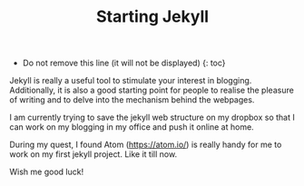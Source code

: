 ﻿---
layout: post
title:  "Starting Jekyll"
tags: ["Jekyll-tips","blogging"]
published: true
comments: true
script: [post.js]
excerpted: |
    You’ll find this post in your `_posts` directory. Go ahead and edit it and re-build the site ...
---


* Do not remove this line (it will not be displayed)
{: toc}

Jekyll is really a useful tool to stimulate your interest in blogging.
Additionally, it is also a good starting point for people to realise the pleasure of writing and to delve into the mechanism behind the webpages.

I am currently trying to save the jekyll web structure on my dropbox so that I can work on my blogging in my office and push it online at home.

During my quest, I found Atom (https://atom.io/) is really handy for me to work on my first jekyll project. Like it till now.

Wish me good luck!
